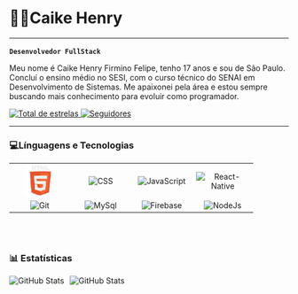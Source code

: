 # 👨‍💻Caike Henry

---

**`Desenvolvedor FullStack`**

Meu nome é Caike Henry Firmino Felipe, tenho 17 anos e sou de São Paulo. Concluí o ensino médio no SESI, com o curso técnico do SENAI em Desenvolvimento de Sistemas. Me apaixonei pela área e estou sempre buscando mais conhecimento para evoluir como programador.

<p align="left">
    <a href="https://github.com/CaikeHenry007?tab=repositories&sort=stargazers">
        <img 
            alt="Total de estrelas" 
            title="Total de estrelas GitHub" 
            src="https://custom-icon-badges.demolab.com/github/stars/CaikeHenry007?color=55960c&style=for-the-badge&labelColor=488207&logo=star&label=estrelas"
        />
    </a>
    <a href="https://github.com/CaikeHenry007?tab=followers">
        <img 
            alt="Seguidores" 
            title="Me siga no GitHub" 
            src="https://custom-icon-badges.demolab.com/github/followers/CaikeHenry007?color=236ad3&labelColor=1155ba&style=for-the-badge&logo=github&label=Seguidores&logoColor=white"
        />
    </a>
</p>

---

### 💻Línguagens e Tecnologias

<table align="center">
<tr>
<td align="center" width="96" >
<img 
    alt="HTML"
    title="HTML" 
    width="57" 
    src="https://raw.githubusercontent.com/Zenfection/Image/master/2021/06/08-15-55-13-06-00-18-00-html5.gif" 
/>
</td>

<td align="center" width="96" >
<img 
    alt="CSS" 
    title="CSS"
    width="57" 
    src="https://media.giphy.com/media/v1.Y2lkPTc5MGI3NjExNmQ3OWQyZWI0MWU1YjM4Zjk3OTI0NTU5NDEyMWU5OTc3N2E5NWYxZiZjdD1z/fsEaZldNC8A1PJ3mwp/giphy.gif" 
/>
</td>

<td align="center" width="96" >
<img 
    alt="JavaScript" 
    title="JavaScript"
    width="67" 
    src="https://techstack-generator.vercel.app/js-icon.svg" 
/>
</td>

<td align="center" width="96" >
<img 
    alt="React-Native" 
    title="React-Native"
    width="57" 
    src="https://techstack-generator.vercel.app/react-icon.svg" />
</td>    
</tr>

<tr>
<td align="center" width="96" >   
<img 
    alt="Git" 
    title="Git"
    width="57" 
    src="https://cdn.jsdelivr.net/gh/devicons/devicon@latest/icons/git/git-original.svg" 
/>
</td>

<td align="center" width="96" > 
<img 
    alt="MySql" 
    title="MySql"
    width="57" 
    src="https://techstack-generator.vercel.app/mysql-icon.svg" />
</td>

<td align="center" width="96" > 
<img 
    alt="Firebase" 
    title="Firebase"
    width="57" 
    src="https://cdn.jsdelivr.net/gh/devicons/devicon@latest/icons/firebase/firebase-original-wordmark.svg" />
</td>

<td align="center" width="96" >    
 <img  
    alt="NodeJs" 
    title="NodeJs"
    width="57" 
    src="https://user-images.githubusercontent.com/74038190/212257460-738ff738-247f-4445-a718-cdd0ca76e2db.gif" />
</td>
</tr>
</table>        

<br>
<br>

### 📊 Estatísticas

<p>
  <img 
    align="left" 
    alt="GitHub Stats" 
    height="200" 
    style="padding-right: 10px;" 
    src="https://github-readme-stats.vercel.app/api?username=CaikeHenry007&show_icons=true&theme=transparent&include_all_commits=true&locale=pt-br" 
  />

<img 
      align="left" 
      alt="GitHub Stats" 
      height="200" 
      src="https://github-readme-stats.vercel.app/api/top-langs/?username=CaikeHenry007&theme=transparent&layout=compact&custom_title=Tecnologias&langs_count=4" 
  />

</p>
          



